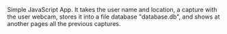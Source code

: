 Simple JavaScript App. It takes the user name and location, a capture with the user webcam, stores it into a file database "database.db", and shows at another pages all the previous captures.